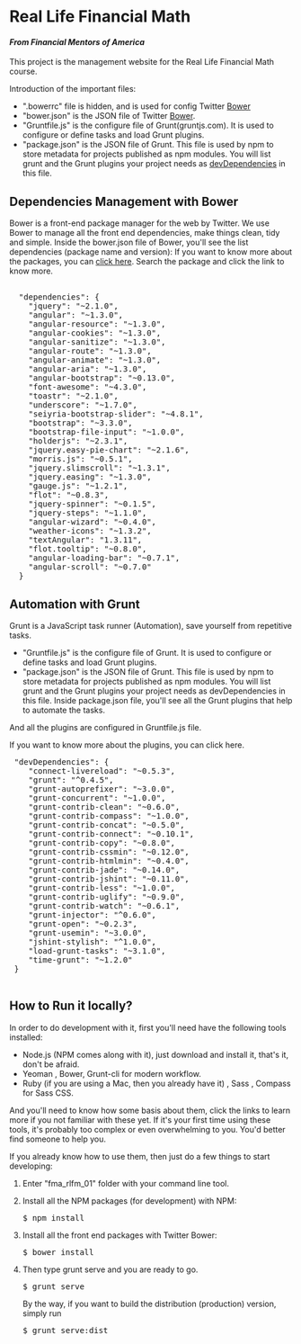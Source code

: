 # Real Life Financial Math
#### _From Financial Mentors of America_

This project is the management website for the Real Life Financial Math course.

Introduction of the important files:

- ".bowerrc" file is hidden, and is used for config Twitter [Bower](bower.io)
- "bower.json" is the JSON file of Twitter [Bower](bower.io).
- "Gruntfile.js" is the configure file of Grunt(gruntjs.com). It is used to configure or define tasks and load Grunt plugins.
- "package.json" is the JSON file of Grunt. This file is used by npm to store metadata for projects published as npm modules. 
You will list grunt and the Grunt plugins your project needs as [devDependencies](https://npmjs.org/doc/json.html#devDependencies) in this file.

## Dependencies Management with Bower
Bower is a front-end package manager for the web by Twitter. 
We use Bower to manage all the front end dependencies, make things clean, tidy and simple.
Inside the bower.json file of Bower, you'll see the list dependencies (package name and version):
If you want to know more about the packages, you can [click here](bower.io/search). 
Search the package and click the link to know more.

<pre> 
  "dependencies": {
    "jquery": "~2.1.0",
    "angular": "~1.3.0",
    "angular-resource": "~1.3.0",
    "angular-cookies": "~1.3.0",
    "angular-sanitize": "~1.3.0",
    "angular-route": "~1.3.0",
    "angular-animate": "~1.3.0",
    "angular-aria": "~1.3.0",
    "angular-bootstrap": "~0.13.0",
    "font-awesome": "~4.3.0",
    "toastr": "~2.1.0",
    "underscore": "~1.7.0",
    "seiyria-bootstrap-slider": "~4.8.1",
    "bootstrap": "~3.3.0",
    "bootstrap-file-input": "~1.0.0",
    "holderjs": "~2.3.1",
    "jquery.easy-pie-chart": "~2.1.6",
    "morris.js": "~0.5.1",
    "jquery.slimscroll": "~1.3.1",
    "jquery.easing": "~1.3.0",
    "gauge.js": "~1.2.1",
    "flot": "~0.8.3",
    "jquery-spinner": "~0.1.5",
    "jquery-steps": "~1.1.0",
    "angular-wizard": "~0.4.0",
    "weather-icons": "~1.3.2",
    "textAngular": "1.3.11",
    "flot.tooltip": "~0.8.0",
    "angular-loading-bar": "~0.7.1",
    "angular-scroll": "~0.7.0"
  }
</pre>

## Automation with Grunt
Grunt is a JavaScript task runner (Automation), save yourself from repetitive tasks.

- "Gruntfile.js"
is the configure file of Grunt. It is used to configure or define tasks and load Grunt plugins.
- "package.json"
is the JSON file of Grunt. This file is used by npm to store metadata for projects published as npm modules. 
You will list grunt and the Grunt plugins your project needs as devDependencies in this file.
Inside package.json file, you'll see all the Grunt plugins that help to automate the tasks.

And all the plugins are configured in Gruntfile.js file.

If you want to know more about the plugins, you can click here.
<pre>
 "devDependencies": {
    "connect-livereload": "~0.5.3",
    "grunt": "^0.4.5",
    "grunt-autoprefixer": "~3.0.0",
    "grunt-concurrent": "~1.0.0",
    "grunt-contrib-clean": "~0.6.0",
    "grunt-contrib-compass": "~1.0.0",
    "grunt-contrib-concat": "~0.5.0",
    "grunt-contrib-connect": "~0.10.1",
    "grunt-contrib-copy": "~0.8.0",
    "grunt-contrib-cssmin": "~0.12.0",
    "grunt-contrib-htmlmin": "~0.4.0",
    "grunt-contrib-jade": "~0.14.0",
    "grunt-contrib-jshint": "~0.11.0",
    "grunt-contrib-less": "~1.0.0",
    "grunt-contrib-uglify": "~0.9.0",
    "grunt-contrib-watch": "~0.6.1",
    "grunt-injector": "^0.6.0",
    "grunt-open": "~0.2.3",
    "grunt-usemin": "~3.0.0",
    "jshint-stylish": "^1.0.0",
    "load-grunt-tasks": "~3.1.0",
    "time-grunt": "~1.2.0"
 }
 </pre>

## How to Run it locally?
In order to do development with it, first you'll need have the following tools installed:

* Node.js (NPM comes along with it), just download and install it, that's it, don't be afraid.
* Yeoman , Bower, Grunt-cli for modern workflow.
* Ruby (if you are using a Mac, then you already have it) , Sass , Compass for Sass CSS.

And you'll need to know how some basis about them, click the links to learn more if you not familiar with these yet. If it's your first time using these tools, it's probably too complex or even overwhelming to you. You'd better find someone to help you.

If you already know how to use them, then just do a few things to start developing:

1.  Enter "fma_rlfm_01" folder with your command line tool.

2.  Install all the NPM packages (for development) with NPM:
    <pre>
    $ npm install
    </pre>
3.  Install all the front end packages with Twitter Bower:
    <pre>
    $ bower install
    </pre>
4.  Then type grunt serve and you are ready to go.
    <pre>
    $ grunt serve
    </pre>
    By the way, if you want to build the distribution (production) version, simply run
    <pre>
    $ grunt serve:dist
    </pre>
